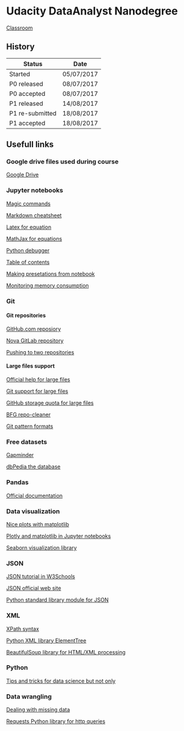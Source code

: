 # Udacity DataAnalyst Nanodegree

[Classroom](https://classroom.udacity.com/nanodegrees/nd002-airbus/parts/2a7da92a-8585-473e-a7c0-c5203eff32e9/modules/317671873575460/lessons/5430778793/concepts/53961386130923)

## History

| Status          | Date       |
| --------------- | ---------- |
| Started         | 05/07/2017 |
| P0 released     | 08/07/2017 |
| P0 accepted     | 08/07/2017 |
| P1 released     | 14/08/2017 |
| P1 re-submitted | 18/08/2017 |
| P1 accepted     | 18/08/2017 |

## Usefull links

### Google drive files used during course

[Google Drive](https://drive.google.com/drive/folders/0BxGJLIfLDrGCMVBLYTctVUJTNk0)

### Jupyter notebooks

[Magic commands](http://ipython.readthedocs.io/en/stable/interactive/magics.html)

[Markdown cheatsheet](https://github.com/adam-p/markdown-here/wiki/Markdown-Cheatsheet)

[Latex for equation](http://data-blog.udacity.com/posts/2016/10/latex-primer/)

[MathJax for equations](http://jupyter-notebook.readthedocs.io/en/latest/examples/Notebook/Typesetting%20Equations.html)

[Python debugger](https://docs.python.org/3/library/pdb.html)

[Table of contents](http://sebastianraschka.com/Articles/2014_ipython_internal_links.html)

[Making presetations from notebook](https://neuroscience.telenczuk.pl/?p=607)

[Monitoring memory consumption](https://timothymonteath.com/monitoring-memory-usage-in-jupyter-notebooks/)

### Git

#### Git repositories

[GitHub.com reposiory](https://github.com/ccampguilhem/Udacity-DataAnalyst)

[Nova GitLab repository](https://gitlab.nova.airbusdefenceandspace.com/cedric.campguilhem/Udacity-DataAnalyst)

[Pushing to two repositories](https://stackoverflow.com/questions/14290113/git-pushing-code-to-two-remotes)

#### Large files support

[Official help for large files](https://help.github.com/articles/versioning-large-files/)

[Git support for large files](https://stackoverflow.com/questions/34181356/git-lfs-where-are-the-file-stored-how-to-get-them)

[GitHub storage quota for large files](https://help.github.com/articles/about-storage-and-bandwidth-usage/)

[BFG repo-cleaner](https://rtyley.github.io/bfg-repo-cleaner/)

[Git pattern formats](https://git-scm.com/docs/gitignore#_pattern_format)

### Free datasets

[Gapminder](http://www.gapminder.org/data/)

[dbPedia the database ](http://wiki.dbpedia.org/)

### Pandas

[Official documentation](https://pandas.pydata.org/pandas-docs/stable/index.html)

### Data visualization

[Nice plots with matplotlib](http://www.randalolson.com/2014/06/28/how-to-make-beautiful-data-visualizations-in-python-with-matplotlib/)

[Plotly and matplotlib in Jupyter notebooks](http://nbviewer.jupyter.org/github/plotly/python-user-guide/blob/master/s6_matplotlylib/s6_matplotlylib.ipynb)

[Seaborn visualization library](https://seaborn.pydata.org/index.html)

### JSON

[JSON tutorial in W3Schools](https://www.w3schools.com/js/js_json_intro.asp)

[JSON official web site](http://www.json.org/)

[Python standard library module for JSON](https://docs.python.org/2/library/json.html)

### XML

[XPath syntax](https://www.w3schools.com/xml/xpath_syntax.asp)

[Python XML library ElementTree](https://docs.python.org/2/library/xml.etree.elementtree.html#module-xml.etree.ElementTree)

[BeautifulSoup library for HTML/XML processing](https://www.crummy.com/software/BeautifulSoup/bs4/doc/)

### Python

[Tips and tricks for data science but not only](https://github.com/rasbt/python_reference)

### Data wrangling

[Dealing with missing data](https://measuringu.com/handle-missing-data/)

[Requests Python library for http queries](http://requests.readthedocs.io/en/master/)


